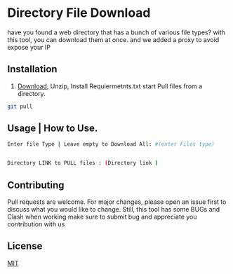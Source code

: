 # Directory File Download

have you found a web directory that has a bunch of various file types? with this tool, you can download them at once. and we added a proxy to avoid expose your IP 

## Installation

1. [Download](https://pip.pypa.io/en/stable/), Unzip, Install Requiermetnts.txt start Pull files from a directory.

```bash
git pull 
```

## Usage | How to Use.

```bash
Enter file Type | Leave empty to Download All: #(enter Files type)


Directory LINK to PULL files : (Directory link )

```

## Contributing
Pull requests are welcome. For major changes, please open an issue first to discuss what you would like to change.
Still, this tool has some BUGs and Clash when working make sure to submit bug and appreciate you contribution with us


## License
[MIT](https://choosealicense.com/licenses/mit/)
